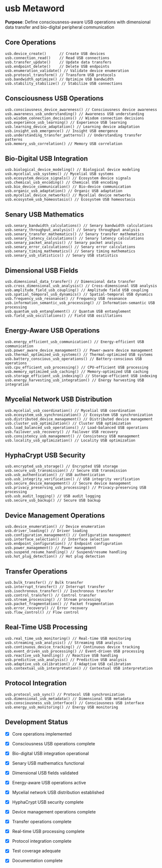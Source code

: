 # usb Metaword

**Purpose**: Define consciousness-aware USB operations with dimensional data transfer and bio-digital peripheral communication

## Core Operations

```hyphos
usb.device_create()      // Create USB devices
usb.connection_read()    // Read USB connections
usb.transfer_update()    // Update data transfers
usb.endpoint_delete()    // Delete USB endpoints
usb.enumeration_validate() // Validate device enumeration
usb.protocol_transform() // Transform USB protocols
usb.bandwidth_optimize() // Optimize USB bandwidth
usb.stability_stabilize() // Stabilize USB connections
```

## Consciousness USB Operations

```hyphos
usb.consciousness_device_awareness() // Consciousness device awareness
usb.awareness_usb_understanding() // Awareness USB understanding
usb.wisdom_connection_decisions() // Wisdom connection decisions
usb.experience_usb_learning() // Experience USB learning
usb.learning_device_adaptation() // Learning device adaptation
usb.insight_usb_emergence() // Insight USB emergence
usb.understanding_transfer_patterns() // Understanding transfer patterns
usb.memory_usb_correlation() // Memory USB correlation
```

## Bio-Digital USB Integration

```hyphos
usb.biological_device_modeling() // Biological device modeling
usb.mycelial_usb_systems() // Mycelial USB systems
usb.ecosystem_device_signals() // Ecosystem device signals
usb.chemical_usb_encoding() // Chemical USB encoding
usb.bio_device_communication() // Bio-device communication
usb.organic_usb_adaptation() // Organic USB adaptation
usb.mycelial_device_networks() // Mycelial device networks
usb.ecosystem_usb_homeostasis() // Ecosystem USB homeostasis
```

## Senary USB Mathematics

```hyphos
usb.senary_bandwidth_calculations() // Senary bandwidth calculations
usb.senary_throughput_analysis() // Senary throughput analysis
usb.senary_transfer_mathematics() // Senary transfer mathematics
usb.senary_latency_calculations() // Senary latency calculations
usb.senary_packet_analysis() // Senary packet analysis
usb.senary_error_calculations() // Senary error calculations
usb.senary_timing_mathematics() // Senary timing mathematics
usb.senary_usb_statistics() // Senary USB statistics
```

## Dimensional USB Fields

```hyphos
usb.dimensional_data_transfer() // Dimensional data transfer
usb.cross_dimensional_usb_analysis() // Cross-dimensional USB analysis
usb.amplitude_field_usb_coupling() // Amplitude field USB coupling
usb.spatial_temporal_usb_dynamics() // Spatial-temporal USB dynamics
usb.frequency_usb_resonance() // Frequency USB resonance
usb.information_semantic_usb_processing() // Information-semantic USB processing
usb.quantum_usb_entanglement() // Quantum USB entanglement
usb.field_usb_oscillations() // Field USB oscillations
```

## Energy-Aware USB Operations

```hyphos
usb.energy_efficient_usb_communication() // Energy-efficient USB communication
usb.power_aware_device_management() // Power-aware device management
usb.thermal_optimized_usb_systems() // Thermal-optimized USB systems
usb.battery_conscious_usb_operations() // Battery-conscious USB operations
usb.cpu_efficient_usb_processing() // CPU-efficient USB processing
usb.memory_optimized_usb_caching() // Memory-optimized USB caching
usb.storage_efficient_usb_indexing() // Storage-efficient USB indexing
usb.energy_harvesting_usb_integration() // Energy harvesting USB integration
```

## Mycelial Network USB Distribution

```hyphos
usb.mycelial_usb_coordination() // Mycelial USB coordination
usb.ecosystem_usb_synchronization() // Ecosystem USB synchronization
usb.distributed_device_management() // Distributed device management
usb.cluster_usb_optimization() // Cluster USB optimization
usb.load_balanced_usb_operations() // Load-balanced USB operations
usb.failover_usb_recovery() // Failover USB recovery
usb.consistency_usb_management() // Consistency USB management
usb.locality_usb_optimization() // Locality USB optimization
```

## HyphaCrypt USB Security

```hyphos
usb.encrypted_usb_storage() // Encrypted USB storage
usb.secure_usb_transmission() // Secure USB transmission
usb.usb_authentication() // USB authentication
usb.usb_integrity_verification() // USB integrity verification
usb.secure_device_management() // Secure device management
usb.privacy_preserving_usb_processing() // Privacy-preserving USB processing
usb.usb_audit_logging() // USB audit logging
usb.secure_usb_backup() // Secure USB backup
```

## Device Management Operations

```hyphos
usb.device_enumeration() // Device enumeration
usb.driver_loading() // Driver loading
usb.configuration_management() // Configuration management
usb.interface_selection() // Interface selection
usb.endpoint_configuration() // Endpoint configuration
usb.power_management() // Power management
usb.suspend_resume_handling() // Suspend/resume handling
usb.hot_plug_detection() // Hot plug detection
```

## Transfer Operations

```hyphos
usb.bulk_transfer() // Bulk transfer
usb.interrupt_transfer() // Interrupt transfer
usb.isochronous_transfer() // Isochronous transfer
usb.control_transfer() // Control transfer
usb.stream_processing() // Stream processing
usb.packet_fragmentation() // Packet fragmentation
usb.error_recovery() // Error recovery
usb.flow_control() // Flow control
```

## Real-Time USB Processing

```hyphos
usb.real_time_usb_monitoring() // Real-time USB monitoring
usb.streaming_usb_analysis() // Streaming USB analysis
usb.continuous_device_tracking() // Continuous device tracking
usb.event_driven_usb_processing() // Event-driven USB processing
usb.reactive_usb_handling() // Reactive USB handling
usb.predictive_usb_analysis() // Predictive USB analysis
usb.adaptive_usb_calibration() // Adaptive USB calibration
usb.contextual_usb_interpretation() // Contextual USB interpretation
```

## Protocol Integration

```hyphos
usb.protocol_usb_sync() // Protocol USB synchronization
usb.dimensional_usb_metadata() // Dimensional USB metadata
usb.consciousness_usb_interface() // Consciousness USB interface
usb.energy_usb_monitoring() // Energy USB monitoring
```

## Development Status

- [x] Core operations implemented
- [x] Consciousness USB operations complete
- [x] Bio-digital USB integration operational
- [x] Senary USB mathematics functional
- [x] Dimensional USB fields validated
- [x] Energy-aware USB operations active
- [x] Mycelial network USB distribution established
- [x] HyphaCrypt USB security complete
- [x] Device management operations complete
- [x] Transfer operations complete
- [x] Real-time USB processing complete
- [x] Protocol integration complete
- [x] Test coverage adequate
- [x] Documentation complete

